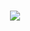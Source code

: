 <h1 align="center">
  <a href="https://git.io/typing-svg">
    <img src="https://readme-typing-svg.herokuapp.com/?lines=Hai,+Fellows!+👋;Azmi+Fitra+Here....;Welcome+to+my+Github+Profile!&center=true&size=50">
  </a>
</h1>
